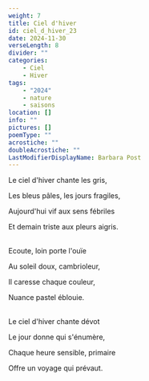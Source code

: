 ```yaml
---
weight: 7
title: Ciel d'hiver
id: ciel_d_hiver_23
date: 2024-11-30
verseLength: 8
divider: ""
categories:
    - Ciel
    - Hiver
tags:
    - "2024"
    - nature
    - saisons
location: []
info: ""
pictures: []
poemType: ""
acrostiche: ""
doubleAcrostiche: ""
LastModifierDisplayName: Barbara Post
---
```

Le ciel d'hiver chante les gris,

Les bleus pâles, les jours fragiles,

Aujourd'hui vif aux sens fébriles

Et demain triste aux pleurs aigris.

 \
Ecoute, loin porte l'ouïe

Au soleil doux, cambrioleur,

Il caresse chaque couleur,

Nuance pastel éblouie.

 \
Le ciel d'hiver chante dévot

Le jour donne qui s'énumère,

Chaque heure sensible, primaire

Offre un voyage qui prévaut.